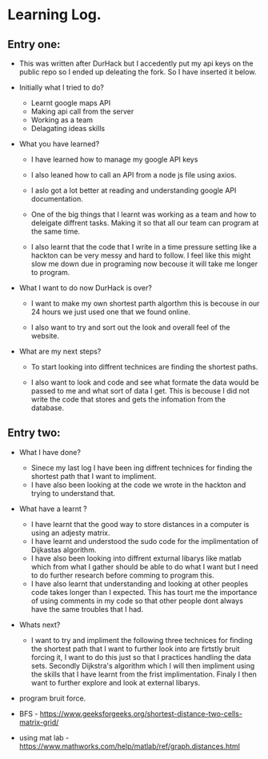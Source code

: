 # Learning Log.

## Entry one:

- This was written after DurHack but I accedently put my api keys on the public repo so I ended up deleating the fork. So I have inserted it below.

- Initially what I tried to do?

  - Learnt google maps API
  - Making api call from the server
  - Working as a team
  - Delagating ideas skills

- What you have learned?

  - I have learned how to manage my google API keys

  - I also leaned how to call an API from a node js file using axios.

  - I aslo got a lot better at reading and understanding google API documentation.

  - One of the big things that I learnt was working as a team and how to deleigate diffrent tasks. Making it so that all our team can program at the same time.

  - I also learnt that the code that I write in a time pressure setting like a hackton can be very messy and hard to follow.  I feel like this might slow me down due in programing now becouse it will take me longer to program.

- What I want to do now DurHack is over?

  - I want to make my own shortest parth algorthm this is becouse in our 24 hours we just used one that we found online.

  - I also want to try and sort out the look and overall feel of the website.

- What are my next steps?

  - To start looking into diffrent technices are finding the shortest paths.

  - I also want to look and code and see what formate the data would be passed to me and what sort of data I get. This is becouse I did not write the code that stores and gets the infomation from the database.


## Entry two:
- What I have done?
  - Sinece my last log I have been ing diffrent technices for finding the shortest path that I want to impliment.
  - I have also been looking at the code we wrote in the hackton and trying to understand that.

- What have a learnt ?
  - I have learnt that the good way to store distances in a computer is using an adjesty matrix.
  - I have learnt and understood the sudo code for the implimentation of Dijkastas algorithm.
  - I have also been looking into diffrent exturnal libarys like matlab which from what I gather should be able to do what I want but I need to do further research before comming to program this.
  - I have also learnt that understanding and looking at other peoples code takes longer than I expected.  This has tourt me the importance of using comments in my code so that other people dont always have the same troubles that I had.


- Whats next?
  - I want to try and impliment the following three technices for finding the shortest path that I want to further look into are firtstly bruit forcing it, I want to do this just so that I practices handling the data sets. Secondly Dijkstra's algorithm which I will then impliment using the skills that I have learnt from the frist implimentation.  Finaly I then want to further explore and look at external libarys.
  

- program bruit force.
- BFS - https://www.geeksforgeeks.org/shortest-distance-two-cells-matrix-grid/
- using mat lab - https://www.mathworks.com/help/matlab/ref/graph.distances.html
